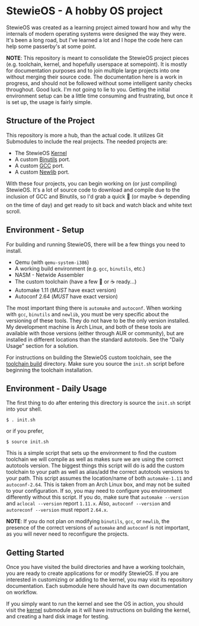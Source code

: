 StewieOS - A hobby OS project
=============================

StewieOS was created as a learning project aimed toward how and why the internals of modern operating systems were designed the way they were. It's been a long road, but I've learned a lot and I hope the code here can help some passerby's at some point.

**NOTE**: This repository is meant to consolidate the StewieOS project pieces (e.g. toolchain, kernel, and hopefully userspace at somepoint). It is mostly for documentation purposes and to join multiple large projects into one without merging their source code. The documentation here is a work in progress, and should not be followed without some intelligent sanity checks throughout. Good luck. I'm not going to lie to you. Getting the initial environment setup can be a little time consuming and frustrating, but once it is set up, the usage is fairly simple.

Structure of the Project
------------------------

This repository is more a hub, than the actual code. It utilizes Git Submodules to include the real projects. The needed projects are:

* The StewieOS [Kernel][1]
* A custom [Binutils][2] port.
* A custom [GCC][3] port.
* A custom [Newlib][4] port.

With these four projects, you can begin working on (or just compiling) StewieOS. It's a lot of source code to download and compile due to the inclusion of GCC and Binutils, so I'd grab a quick :beer: (or maybe :coffee: depending on the time of day) and get ready to sit back and watch black and white text scroll. 

Environment - Setup
-------------------

For building and running StewieOS, there will be a few things you need to install.

* Qemu (with `qemu-system-i386`)
* A working build environment (e.g. `gcc`, `binutils`, etc.)
* NASM - Netwide Assembler
* The custom toolchain (have a few :beers: or :coffee: ready...)
* Automake 1.11 (_MUST_ have exact version)
* Autoconf 2.64 (_MUST_ have exact version)

The most important thing there is `automake` and `autoconf`. When working with `gcc`, `binutils` and `newlib`, you must be very specific about the versioning of these tools. They do not have to be the only version installed. My development machine is Arch Linux, and both of these tools are available with those versions (either through AUR or community), but are installed in different locations than the standard autotools. See the "Daily Usage" section for a solution.

For instructions on building the StewieOS custom toolchain, see the [toolchain build](./toolchain/build) directory. Make sure you source the `init.sh` script before beginning the toolchain installation.

Environment - Daily Usage
-------------------------


The first thing to do after entering this directory is source the `init.sh` script into your shell.

```
$ . init.sh
```

or if you prefer,

```
$ source init.sh
```

This is a simple script that sets up the environment to find the custom toolchain we will compile as well as makes sure we are using the correct autotools version. The biggest things this script will do is add the custom toolchain to your path as well as alias/add the correct autotools versions to your path. This script assumes the location/name of both `automake-1.11` and `autoconf-2.64`. This is taken from an Arch Linux box, and may not be suited to your configuration. If so, you may need to configure you environment differently without this script. If you do, make sure that `automake --version` and `aclocal --version` report `1.11.x`. Also, `autoconf --version` and `autoreconf --version` must report `2.64.x`.

**NOTE**: If you do not plan on modifying `binutils`, `gcc`, or `newlib`, the presence of the correct versions of `automake` and `autoconf` is not important, as you will never need to reconfigure the projects.

Getting Started
---------------

Once you have visited the build directories and have a working toolchain, you are ready to create applications for or modify StewieOS. If you are interested in customizing or adding to the kernel, you may visit its repository documentation. Each submodule here should have its own documentation on workflow.

If you simply want to run the kernel and see the OS in action, you should visit the [kernel][1] submodule as it will have instructions on building the kernel, and creating a hard disk image for testing.

[1]: https://github.com/Caleb1994/stewieos-kernel
[2]: https://github.com/Caleb1994/stewieos-binutils
[3]: https://github.com/Caleb1994/stewieos-gcc
[4]: https://github.com/Caleb1994/stewieos-newlib